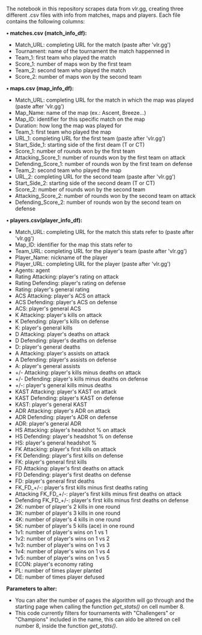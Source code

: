 The notebook in this repository scrapes data from vlr.gg, creating three different .csv files with info from matches, maps and players. Each file contains the following columns:

**• matches.csv (match_info_df):**
  - Match_URL: completing URL for the match (paste after 'vlr.gg')
  - Tournament: name of the tournament the match happenned in
  - Team_1: first team who played the match
  - Score_1: number of maps won by the first team
  - Team_2: second team who played the match
  - Score_2: number of maps won by the second team

**• maps.csv (map_info_df):**
  - Match_URL: completing URL for the match in which the map was played (paste after 'vlr.gg') 
  - Map_Name: name of the map (ex.: Ascent, Breeze...)
  - Map_ID: identifier for this specific match on the map
  - Duration: how long the map was played for
  - Team_1: first team who played the map
  - URL_1: completing URL for the first team (paste after 'vlr.gg')
  - Start_Side_1: starting side of the first deam (T or CT)
  - Score_1: number of rounds won by the first team
  - Attacking_Score_1: number of rounds won by the first team on attack
  - Defending_Score_1: number of rounds won by the first team on defense
  - Team_2: second team who played the map
  - URL_2: completing URL for the second team (paste after 'vlr.gg')
  - Start_Side_2: starting side of the second deam (T or CT)
  - Score_2: number of rounds won by the second team
  - Attacking_Score_2: number of rounds won by the second team on attack
  - Defending_Score_2: number of rounds won by the second team on defense

**• players.csv(player_info_df):**
  - Match_URL: completing URL for the match this stats refer to (paste after 'vlr.gg')
  - Map_ID: identifier for the map this stats refer to
  - Team_URL: completing URL for the player's team (paste after 'vlr.gg')
  - Player_Name: nickname of the player
  - Player_URL: completing URL for the player (paste after 'vlr.gg')
  - Agents: agent
  - Rating Attacking: player's rating on attack
  - Rating Defending: player's rating on defense
  - Rating: player's general rating
  - ACS Attacking: player's ACS on attack
  - ACS Defending: player's ACS on defense
  - ACS: player's general ACS
  - K Attacking: player's kills on attack
  - K Defending: player's kills on defense
  - K: player's general kills
  - D Attacking: player's deaths on attack
  - D Defending: player's deaths on defense
  - D: player's general deaths
  - A Attacking: player's assists on attack
  - A Defending: player's assists on defense
  - A: player's general assists
  - +/- Attacking: player's kills minus deaths on attack
  - +/- Defending: player's kills minus deaths on defense
  - +/-: player's general kills minus deaths
  - KAST Attacking: player's KAST on attack
  - KAST Defending: player's KAST on defense
  - KAST: player's general KAST
  - ADR Attacking: player's ADR on attack
  - ADR Defending: player's ADR on defense
  - ADR: player's general ADR
  - HS Attacking: player's headshot % on attack
  - HS Defending: player's headshot % on defense
  - HS: player's general headshot %
  - FK Attacking: player's first kills on attack
  - FK Defending: player's first kills on defense
  - FK: player's general first kills
  - FD Attacking: player's first deaths on attack
  - FD Defending: player's first deaths on defense
  - FD: player's general first deaths
  - FK_FD_+/-: player's first kills minus first deaths rating
  - Attacking FK_FD_+/-: player's first kills minus first deaths on attack
  - Defending FK_FD_+/-: player's first kills minus first deaths on defense
  - 2K: number of player's 2 kills in one round
  - 3K: number of player's 3 kills in one round
  - 4K: number of player's 4 kills in one round
  - 5K: number of player's 5 kills (ace) in one round
  - 1v1: number of player's wins on 1 vs 1
  - 1v2: number of player's wins on 1 vs 2
  - 1v3: number of player's wins on 1 vs 3
  - 1v4: number of player's wins on 1 vs 4
  - 1v5: number of player's wins on 1 vs 5
  - ECON: player's economy rating
  - PL: number of times player planted
  - DE: number of times player defused


**Parameters to alter:**
- You can alter the number of pages the algorithm will go through and the starting page when calling the function _get_stats()_ on cell number 8.
- This code currently filters for tournaments with "Challengers" or "Champions" included in the name, this can aldo be altered on cell number 8, inside the function _get_stats()_.

